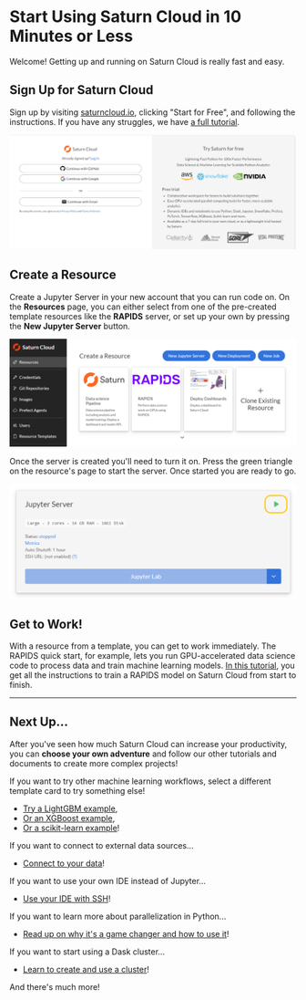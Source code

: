 # Start Using Saturn Cloud in 10 Minutes or Less

Welcome! Getting up and running on Saturn Cloud is really fast and easy.

## Sign Up for Saturn Cloud

Sign up by visiting [saturncloud.io](https://www.saturncloud.io/s/), clicking "Start for Free", and following the instructions. If you have any struggles, we have [a full tutorial](<docs/Getting Started/signing_up.md>).

![Screenshot of signup page indicating GitHub, Google, or email options](/images/docs/signup2.jpg "doc-image")

## Create a Resource

Create a Jupyter Server in your new account that you can run code on. On the **Resources** page, you can either
select from one of the pre-created template resources like the **RAPIDS** server, or set up your own by pressing
the **New Jupyter Server** button.

<img src="/images/docs/create-jupyter.png" alt="Screenshot of the resource page" class="doc-image">

Once the server is created you'll need to turn it on. Press the green triangle on the resource's page to
start the server. Once started you are ready to go.

<img src="/images/docs/start-jupyter.png" alt="Screenshot of card in resource for Jupyter server with green 'start' button" class="doc-image">    

## Get to Work!

With a resource from a template, you can get to work immediately. The RAPIDS quick start, for example, lets you run GPU-accelerated data science code to process data and train machine learning models. [In this tutorial](<docs/Examples/RAPIDS/qs-01-rapids-gpu.md>), you get all the instructions to train a RAPIDS model on Saturn Cloud from start to finish.

***

## Next Up...

After you've seen how much Saturn Cloud can increase your productivity, you can **choose your own adventure** and follow our other tutorials and documents to create more complex projects!

If you want to try other machine learning workflows, select a different template card to try something else!
* [Try a LightGBM example](<docs/Examples/MachineLearning/lightgbm-training.md>),
* [Or an XGBoost example](<docs/Examples/MachineLearning/xgboost-training.md>),
* [Or a scikit-learn example](<docs/Examples/MachineLearning/sklearn-training.md>)!

If you want to connect to external data sources...
* [Connect to your data](<docs/Using Saturn Cloud/connect_data.md>)!

If you want to use your own IDE instead of Jupyter...
* [Use your IDE with SSH](<docs/Using Saturn Cloud/ide_ssh.md>)!

If you want to learn more about parallelization in Python...
* [Read up on why it's a game changer and how to use it](<docs/Reference/dask_concepts.md>)!

If you want to start using a Dask cluster...
* [Learn to create and use a cluster](<docs/Using Saturn Cloud/create_dask_cluster.md>)!

And there's much more!
